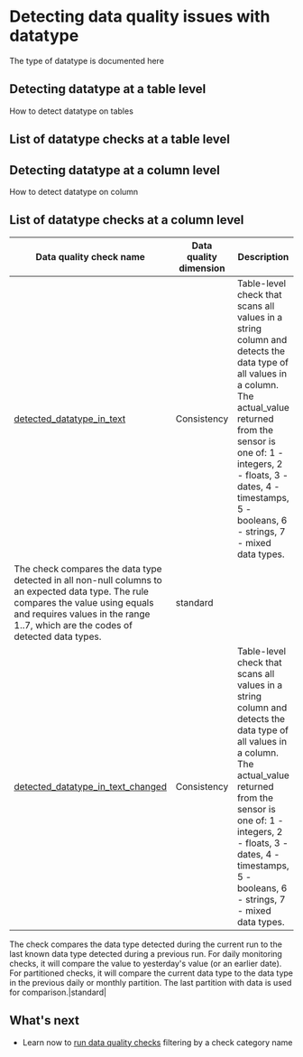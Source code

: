 # Detecting data quality issues with datatype
The type of datatype is documented here

## Detecting datatype at a table level
How to detect datatype on tables

## List of datatype checks at a table level

## Detecting datatype at a column level
How to detect datatype on column

## List of datatype checks at a column level
| Data quality check name | Data quality dimension | Description | Class |
|-------------------------|------------------------|-------------|-------|
|[detected_datatype_in_text](../../checks/column/datatype/detected-datatype-in-text.md)|Consistency|Table-level check that scans all values in a string column and detects the data type of all values in a column. The actual_value returned from the sensor is one of: 1 - integers, 2 - floats, 3 - dates, 4 - timestamps, 5 - booleans, 6 - strings, 7 - mixed data types.
 The check compares the data type detected in all non-null columns to an expected data type. The rule compares the value using equals and requires values in the range 1..7, which are the codes of detected data types.|standard|
|[detected_datatype_in_text_changed](../../checks/column/datatype/detected-datatype-in-text-changed.md)|Consistency|Table-level check that scans all values in a string column and detects the data type of all values in a column. The actual_value returned from the sensor is one of: 1 - integers, 2 - floats, 3 - dates, 4 - timestamps, 5 - booleans, 6 - strings, 7 - mixed data types.
 The check compares the data type detected during the current run to the last known data type detected during a previous run. For daily monitoring checks, it will compare the value to yesterday&#x27;s value (or an earlier date).
 For partitioned checks, it will compare the current data type to the data type in the previous daily or monthly partition. The last partition with data is used for comparison.|standard|

## What's next
- Learn now to [run data quality checks](../running-data-quality-checks.md#targeting-a-category-of-checks) filtering by a check category name
